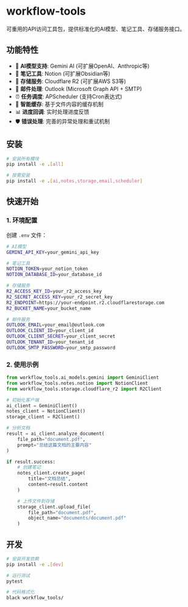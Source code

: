 # workflow-tools

可重用的API访问工具包，提供标准化的AI模型、笔记工具、存储服务接口。

## 功能特性

- 🤖 **AI模型支持**: Gemini AI (可扩展OpenAI、Anthropic等)
- 📝 **笔记工具**: Notion (可扩展Obsidian等)
- 💾 **存储服务**: Cloudflare R2 (可扩展AWS S3等)
- 📧 **邮件处理**: Outlook (Microsoft Graph API + SMTP)
- ⏰ **任务调度**: APScheduler (支持Cron表达式)
- 🔄 **智能缓存**: 基于文件内容的缓存机制
- 📊 **进度回调**: 实时处理进度反馈
- 🛡️ **错误处理**: 完善的异常处理和重试机制

## 安装

```bash
# 安装所有模块
pip install -e .[all]

# 按需安装
pip install -e .[ai,notes,storage,email,scheduler]
```

## 快速开始

### 1. 环境配置

创建 `.env` 文件：

```bash
# AI模型
GEMINI_API_KEY=your_gemini_api_key

# 笔记工具
NOTION_TOKEN=your_notion_token
NOTION_DATABASE_ID=your_database_id

# 存储服务
R2_ACCESS_KEY_ID=your_r2_access_key
R2_SECRET_ACCESS_KEY=your_r2_secret_key
R2_ENDPOINT=https://your-endpoint.r2.cloudflarestorage.com
R2_BUCKET_NAME=your_bucket_name

# 邮件服务
OUTLOOK_EMAIL=your_email@outlook.com
OUTLOOK_CLIENT_ID=your_client_id
OUTLOOK_CLIENT_SECRET=your_client_secret
OUTLOOK_TENANT_ID=your_tenant_id
OUTLOOK_SMTP_PASSWORD=your_smtp_password
```

### 2. 使用示例

```python
from workflow_tools.ai_models.gemini import GeminiClient
from workflow_tools.notes.notion import NotionClient
from workflow_tools.storage.cloudflare_r2 import R2Client

# 初始化客户端
ai_client = GeminiClient()
notes_client = NotionClient()
storage_client = R2Client()

# 分析文档
result = ai_client.analyze_document(
    file_path="document.pdf",
    prompt="总结这篇文档的主要内容"
)

if result.success:
    # 创建笔记
    notes_client.create_page(
        title="文档总结",
        content=result.content
    )

    # 上传文件到存储
    storage_client.upload_file(
        file_path="document.pdf",
        object_name="documents/document.pdf"
    )
```

## 开发

```bash
# 安装开发依赖
pip install -e .[dev]

# 运行测试
pytest

# 代码格式化
black workflow_tools/
```
